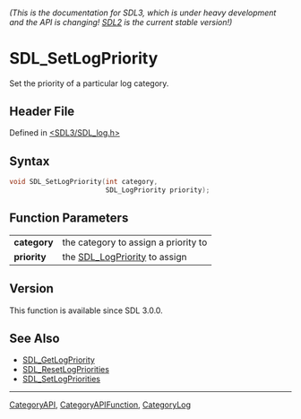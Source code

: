 ###### (This is the documentation for SDL3, which is under heavy development and the API is changing! [SDL2](https://wiki.libsdl.org/SDL2/) is the current stable version!)
# SDL_SetLogPriority

Set the priority of a particular log category.

## Header File

Defined in [<SDL3/SDL_log.h>](https://github.com/libsdl-org/SDL/blob/main/include/SDL3/SDL_log.h)

## Syntax

```c
void SDL_SetLogPriority(int category,
                        SDL_LogPriority priority);

```

## Function Parameters

|                  |                                                  |
| ---------------- | ------------------------------------------------ |
| **category**     | the category to assign a priority to             |
| **priority**     | the [SDL_LogPriority](SDL_LogPriority) to assign |

## Version

This function is available since SDL 3.0.0.

## See Also

- [SDL_GetLogPriority](SDL_GetLogPriority)
- [SDL_ResetLogPriorities](SDL_ResetLogPriorities)
- [SDL_SetLogPriorities](SDL_SetLogPriorities)

----
[CategoryAPI](CategoryAPI), [CategoryAPIFunction](CategoryAPIFunction), [CategoryLog](CategoryLog)

